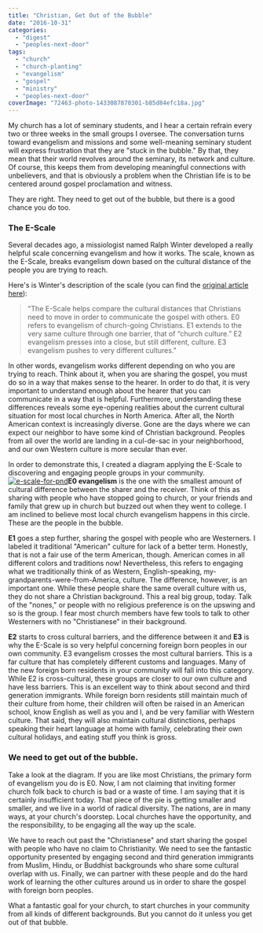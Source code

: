 ```yaml
---
title: "Christian, Get Out of the Bubble"
date: "2016-10-31"
categories: 
  - "digest"
  - "peoples-next-door"
tags: 
  - "church"
  - "church-planting"
  - "evangelism"
  - "gospel"
  - "ministry"
  - "peoples-next-door"
coverImage: "72463-photo-1433087870301-b85d84efc18a.jpg"
---
```


My church has a lot of seminary students, and I hear a certain refrain every two or three weeks in the small groups I oversee. The conversation turns toward evangelism and missions and some well-meaning seminary student will express frustration that they are "stuck in the bubble." By that, they mean that their world revolves around the seminary, its network and culture. Of course, this keeps them from developing meaningful connections with unbelievers, and that is obviously a problem when the Christian life is to be centered around gospel proclamation and witness.

They are right. They need to get out of the bubble, but there is a good chance you do too.

### **The E-Scale**

Several decades ago, a missiologist named Ralph Winter developed a really helpful scale concerning evangelism and how it works. The scale, known as the E-Scale, breaks evangelism down based on the cultural distance of the people you are trying to reach.

Here's is Winter's description of the scale (you can find the [original article here](http://www.ijfm.org/PDFs_IJFM/19_4_PDFs/winter_koch_task.pdf)):

> "The E-Scale helps compare the cultural distances that Christians need to move in order to communicate the gospel with others. E0 refers to evangelism of church-going Christians. E1 extends to the very same culture through one barrier, that of “church culture.” E2 evangelism presses into a close, but still different, culture. E3 evangelism pushes to very different cultures."

In other words, evangelism works different depending on who you are trying to reach. Think about it, when you are sharing the gospel, you must do so in a way that makes sense to the hearer. In order to do that, it is very important to understand enough about the hearer that you can communicate in a way that is helpful. Furthermore, understanding these differences reveals some eye-opening realities about the current cultural situation for most local churches in North America. After all, the North American context is increasingly diverse. Gone are the days where we can expect our neighbor to have some kind of Christian background. Peoples from all over the world are landing in a cul-de-sac in your neighborhood, and our own Western culture is more secular than ever.

In order to demonstrate this, I created a diagram applying the E-Scale to discovering and engaging people groups in your community.[![e-scale-for-pnd](images/E-Scale-for-PND-1024x768.png)](https://keelancook.files.wordpress.com/2020/08/fe1ad-e-scale-for-pnd-e1477923495974.png)**E0 evangelism** is the one with the smallest amount of cultural difference between the sharer and the receiver. Think of this as sharing with people who have stopped going to church, or your friends and family that grew up in church but buzzed out when they went to college. I am inclined to believe most local church evangelism happens in this circle. These are the people in the bubble.

**E1** goes a step further, sharing the gospel with people who are Westerners. I labeled it traditional "American" culture for lack of a better term. Honestly, that is not a fair use of the term American, though. American comes in all different colors and traditions now! Nevertheless, this refers to engaging what we traditionally think of as Western, English-speaking, my-grandparents-were-from-America, culture. The difference, however, is an important one. While these people share the same overall culture with us, they do not share a Christian background. This a real big group, today. Talk of the "nones," or people with no religious preference is on the upswing and so is the group. I fear most church members have few tools to talk to other Westerners with no "Christianese" in their background.

**E2** starts to cross cultural barriers, and the difference between it and **E3** is why the E-Scale is so very helpful concerning foreign born peoples in our own community. E3 evangelism crosses the most cultural barriers. This is a far culture that has completely different customs and languages. Many of the new foreign born residents in your community will fall into this category. While E2 is cross-cultural, these groups are closer to our own culture and have less barriers. This is an excellent way to think about second and third generation immigrants. While foreign born residents still maintain much of their culture from home, their children will often be raised in an American school, know English as well as you and I, and be very familiar with Western culture. That said, they will also maintain cultural distinctions, perhaps speaking their heart language at home with family, celebrating their own cultural holidays, and eating stuff you think is gross.

### **We need to get out of the bubble.**

Take a look at the diagram. If you are like most Christians, the primary form of evangelism you do is E0. Now, I am not claiming that inviting former church folk back to church is bad or a waste of time. I am saying that it is certainly insufficient today. That piece of the pie is getting smaller and smaller, and we live in a world of radical diversity. The nations, are in many ways, at your church's doorstep. Local churches have the opportunity, and the responsibility, to be engaging all the way up the scale.

We have to reach out past the "Christianese" and start sharing the gospel with people who have no claim to Christianity. We need to see the fantastic opportunity presented by engaging second and third generation immigrants from Muslim, Hindu, or Buddhist backgrounds who share some cultural overlap with us. Finally, we can partner with these people and do the hard work of learning the other cultures around us in order to share the gospel with foreign born peoples.

What a fantastic goal for your church, to start churches in your community from all kinds of different backgrounds. But you cannot do it unless you get out of that bubble.
